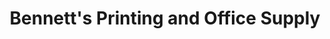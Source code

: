 ---
title: "Bennett's Printing and Office Supply"
url: /cleburne/bennetts-printing-and-office-supply/
shop: copyshop
---